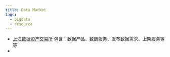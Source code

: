 ```yaml
---
title: Data Market
tags:
  - bigdata
  - resource
---
```


- [上海数据资产交易所](https://dtxp.chinadep.com/home/index) 包含：数据产品、数商服务、发布数据需求、上架服务等等
- 